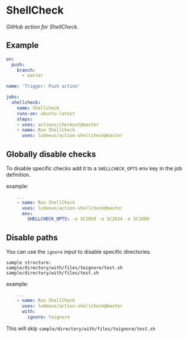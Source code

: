 # ShellCheck

_GitHub action for ShellCheck._

## Example

```yaml
on: 
  push:
    branch:
      - master

name: 'Trigger: Push action'

jobs:
  shellcheck:
    name: Shellcheck
    runs-on: ubuntu-latest
    steps:
    - uses: actions/checkout@master
    - name: Run ShellCheck
      uses: ludeeus/action-shellcheck@master
```

## Globally disable checks

To disable specific checks add it to a `SHELLCHECK_OPTS` env key in the job definition.

example:

```yaml
    ...
    - name: Run ShellCheck
      uses: ludeeus/action-shellcheck@master
      env:
        SHELLCHECK_OPTS: -e SC2059 -e SC2034 -e SC1090
```

## Disable paths

You can use the `ignore` input to disable specific directories.

```text
sample structure:
sample/directory/with/files/toignore/test.sh
sample/directory/with/files/test.sh
```

example:

```yaml
    ...
    - name: Run ShellCheck
      uses: ludeeus/action-shellcheck@master
      with:
        ignore: toignore
```

This will skip `sample/directory/with/files/toignore/test.sh`
